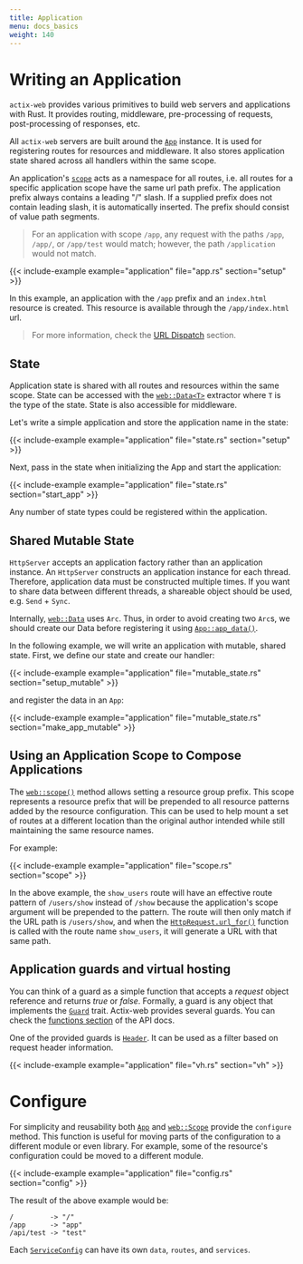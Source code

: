 ```yaml
---
title: Application
menu: docs_basics
weight: 140
---
```


# Writing an Application

`actix-web` provides various primitives to build web servers and applications with Rust. It provides routing, middleware, pre-processing of requests, post-processing of responses, etc.

All `actix-web` servers are built around the [`App`][app] instance. It is used for registering routes for resources and middleware. It also stores application state shared across all handlers within the same scope.

An application's [`scope`][scope] acts as a namespace for all routes, i.e. all routes for a specific application scope have the same url path prefix. The application prefix always contains a leading "/" slash. If a supplied prefix does not contain leading slash, it is automatically inserted. The prefix should consist of value path segments.

> For an application with scope `/app`, any request with the paths `/app`, `/app/`, or `/app/test` would match; however, the path `/application` would not match.

{{< include-example example="application" file="app.rs" section="setup" >}}

In this example, an application with the `/app` prefix and an `index.html` resource is created. This resource is available through the `/app/index.html` url.

> For more information, check the [URL Dispatch][usingappprefix] section.

## State

Application state is shared with all routes and resources within the same scope. State can be accessed with the [`web::Data<T>`][data] extractor where `T` is the type of the state. State is also accessible for middleware.

Let's write a simple application and store the application name in the state:

{{< include-example example="application" file="state.rs" section="setup" >}}

Next, pass in the state when initializing the App and start the application:

{{< include-example example="application" file="state.rs" section="start_app" >}}

Any number of state types could be registered within the application.

## Shared Mutable State

`HttpServer` accepts an application factory rather than an application instance. An `HttpServer` constructs an application instance for each thread. Therefore, application data must be constructed multiple times. If you want to share data between different threads, a shareable object should be used, e.g. `Send` + `Sync`.

Internally, [`web::Data`][data] uses `Arc`. Thus, in order to avoid creating two `Arc`s, we should create our Data before registering it using [`App::app_data()`][appdata].

In the following example, we will write an application with mutable, shared state. First, we define our state and create our handler:

{{< include-example example="application" file="mutable_state.rs" section="setup_mutable" >}}

and register the data in an `App`:

{{< include-example example="application" file="mutable_state.rs" section="make_app_mutable" >}}

## Using an Application Scope to Compose Applications

The [`web::scope()`][webscope] method allows setting a resource group prefix. This scope represents a resource prefix that will be prepended to all resource patterns added by the resource configuration. This can be used to help mount a set of routes at a different location than the original author intended while still maintaining the same resource names.

For example:

{{< include-example example="application" file="scope.rs" section="scope" >}}

In the above example, the `show_users` route will have an effective route pattern of `/users/show` instead of `/show` because the application's scope argument will be prepended to the pattern. The route will then only match if the URL path is `/users/show`, and when the [`HttpRequest.url_for()`][urlfor] function is called with the route name `show_users`, it will generate a URL with that same path.

## Application guards and virtual hosting

You can think of a guard as a simple function that accepts a _request_ object reference and returns _true_ or _false_. Formally, a guard is any object that implements the [`Guard`][guardtrait] trait. Actix-web provides several guards. You can check the [functions section][guardfuncs] of the API docs.

One of the provided guards is [`Header`][guardheader]. It can be used as a filter based on request header information.

{{< include-example example="application" file="vh.rs" section="vh" >}}

# Configure

For simplicity and reusability both [`App`][appconfig] and [`web::Scope`][webscopeconfig] provide the `configure` method. This function is useful for moving parts of the configuration to a different module or even library. For example, some of the resource's configuration could be moved to a different module.

{{< include-example example="application" file="config.rs" section="config" >}}

The result of the above example would be:

```
/         -> "/"
/app      -> "app"
/api/test -> "test"
```

Each [`ServiceConfig`][serviceconfig] can have its own `data`, `routes`, and `services`.

<!-- LINKS -->

[usingappprefix]: /docs/url-dispatch/index.html#using-an-application-prefix-to-compose-applications
[stateexample]: https://github.com/actix/examples/blob/master/basics/state/src/main.rs
[guardtrait]: https://docs.rs/actix-web/3/actix_web/guard/trait.Guard.html
[guardfuncs]: https://docs.rs/actix-web/3/actix_web/guard/index.html#functions
[guardheader]: https://docs.rs/actix-web/3/actix_web/guard/fn.Header.html
[data]: https://docs.rs/actix-web/3/actix_web/web/struct.Data.html
[app]: https://docs.rs/actix-web/3/actix_web/struct.App.html
[appconfig]: https://docs.rs/actix-web/3/actix_web/struct.App.html#method.configure
[appdata]: https://docs.rs/actix-web/3/actix_web/struct.App.html#method.app_data
[scope]: https://docs.rs/actix-web/3/actix_web/struct.Scope.html
[webscopeconfig]: https://docs.rs/actix-web/3/actix_web/struct.Scope.html#method.configure
[webscope]: https://docs.rs/actix-web/3/actix_web/web/fn.scope.html
[urlfor]: https://docs.rs/actix-web/3/actix_web/struct.HttpRequest.html#method.url_for
[serviceconfig]: https://docs.rs/actix-web/3/actix_web/web/struct.ServiceConfig.html
